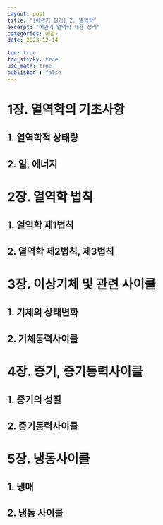```yaml
---
Layout: post
title: "[에관기 필기] 2. 열역학"
excerpt: "에관기 열역학 내용 정리"
categories: 에관기
date: 2023-12-14

toc: true
toc_sticky: true
use_math: true
published : false
---
```


# 1장. 열역학의 기초사항
## 1. 열역학적 상태량
## 2. 일, 에너지

# 2장. 열역학 법칙
## 1. 열역학 제1법칙
## 2. 열역학 제2법칙, 제3법칙

# 3장. 이상기체 및 관련 사이클
## 1. 기체의 상태변화
## 2. 기체동력사이클

# 4장. 증기, 증기동력사이클
## 1. 증기의 성질
## 2. 증기동력사이클

# 5장. 냉동사이클
## 1. 냉매
## 2. 냉동 사이클
